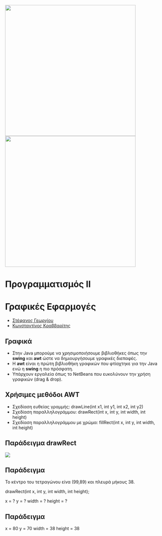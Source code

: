 <img src="media/AUEB_logo.jpg" width="425" /> <img src="media/BA_Lab.png" width="425" />
# Προγραμματισμός ΙΙ
# Γραφικές Εφαρμογές

* [Στέφανος Γεωργίου](https://www.balab.aueb.gr/stefanos-georgiou.html)
* [Κωνσταντίνος Κραββαρίτης](https://www.balab.aueb.gr/konstantinos-kravvaritis.html)


## Γραφικά

* Στην Java μπορούμε να χρησιμοποιήσουμε βιβλιοθήκες όπως την __swing__ και __awt__ ώστε να δημιουργήσουμε
γραφικές διεπαφές.
* Η __awt__ είναι η πρώτη βιβλιοθήκη γραφικών που φτίαχτηκε για την Java ενώ η __swing__
η πιο πρόσφατη. 
* Υπάρχουν εργαλεία όπως το NetBeans που ευκολύνουν την χρήση γραφικών (drag & drop).


## Χρήσιμες μεθόδοι AWT

* Σχεδίαση ευθείας γραμμής: drawLine(int x1, int y1, int x2, int y2)
* Σχεδίαση παραλληλογράμμου: drawRect(int x, int y, int width, int height)
* Σχεδίαση παραλληλογράμμου με χρώμα: fillRect(int x, int y, int width, int height)


## Παράδειγμα drawRect

![](media/coordinates.png)


## Παράδειγμα

Το κέντρο του τετραγώνου είνα (99,89) και πλευρά μήκους 38.

drawRect(int x, int y, int width, int height);

x = ? 
y = ?
width = ? 
height = ?


## Παράδειγμα

x = 80
y = 70
width = 38
height = 38
